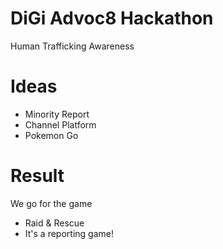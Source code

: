 # DiGi Advoc8 Hackathon
Human Trafficking Awareness

# Ideas
- Minority Report
- Channel Platform
- Pokemon Go

# Result
We go for the game
- Raid & Rescue
- It's a reporting game!